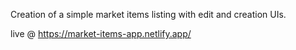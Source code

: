 Creation of a simple market items listing with edit and creation UIs.

live @ https://market-items-app.netlify.app/